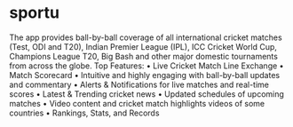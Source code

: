 # sportu
The app provides ball-by-ball coverage of all international cricket matches (Test, ODI and T20), Indian Premier League (IPL), ICC Cricket World Cup, Champions League T20, Big Bash and other major domestic tournaments from across the globe.   Top Features: • Live Cricket Match Line Exchange • Match Scorecard • Intuitive and highly engaging with ball-by-ball updates and commentary • Alerts &amp; Notifications for live matches and real-time scores • Latest &amp; Trending cricket news  • Updated schedules of upcoming matches • Video content and cricket match highlights videos of some countries • Rankings, Stats, and Records 

